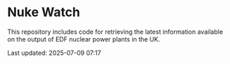 # Nuke Watch

This repository includes code for retrieving the latest information available on the output of EDF nuclear power plants in the UK.

Last updated: 2025-07-09 07:17